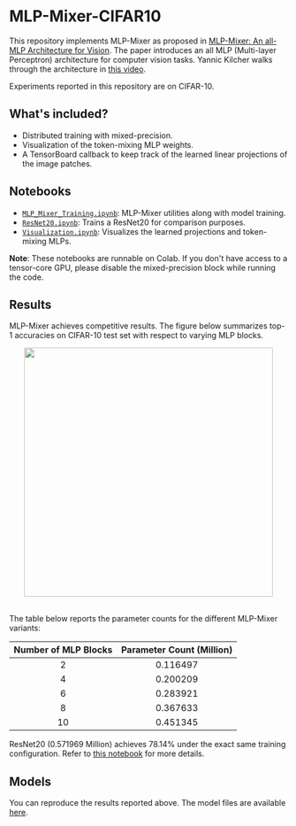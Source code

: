 # MLP-Mixer-CIFAR10

This repository implements MLP-Mixer as proposed in [MLP-Mixer: An all-MLP Architecture for Vision](https://arxiv.org/abs/2105.01601). The paper introduces an all MLP (Multi-layer Perceptron) architecture for computer vision tasks. Yannic Kilcher walks through the architecture in [this video](https://www.youtube.com/watch?v=7K4Z8RqjWIk). 

Experiments reported in this repository are on CIFAR-10. 



## What's included?

* Distributed training with mixed-precision.
* Visualization of the token-mixing MLP weights.
* A TensorBoard callback to keep track of the learned linear projections of the image patches.

## Notebooks

* [`MLP_Mixer_Training.ipynb`](https://github.com/sayakpaul/MLP-Mixer-CIFAR10/blob/main/MLP_Mixer_Training.ipynb): MLP-Mixer utilities along with model training. 
* [`ResNet20.ipynb`](https://github.com/sayakpaul/MLP-Mixer-CIFAR10/blob/main/ResNet20.ipynb): Trains a ResNet20 for comparison purposes.
* [`Visualization.ipynb`](https://github.com/sayakpaul/MLP-Mixer-CIFAR10/blob/main/Visualization.ipynb): Visualizes the learned projections and token-mixing MLPs.

**Note**: These notebooks are runnable on Colab. If you don't have access to a tensor-core GPU, please disable the mixed-precision block while running the code. 

## Results

MLP-Mixer achieves competitive results. The figure below summarizes top-1 accuracies on CIFAR-10 test set with respect to varying MLP blocks. 

<div align="center">
	<img src="https://i.ibb.co/MSzm7mJ/image.png" width=450/>
</div><br>

The table below reports the parameter counts for the different MLP-Mixer variants:
<p align="center">

| Number of MLP  Blocks 	| Parameter Count (Million) 	|
|:---------------------:	|:-------------------------:	|
|           2           	|          0.116497         	|
|           4           	|          0.200209         	|
|           6           	|          0.283921         	|
|           8           	|          0.367633         	|
|           10          	|          0.451345         	|
</p>

ResNet20 (0.571969 Million) achieves 78.14% under the exact same training configuration. Refer to [this notebook](https://github.com/sayakpaul/MLP-Mixer-CIFAR10/blob/main/ResNet20.ipynb) for more details. 

## Models

You can reproduce the results reported above. The model files are available [here](https://github.com/sayakpaul/MLP-Mixer-CIFAR10/releases/download/Models/models.zip). 